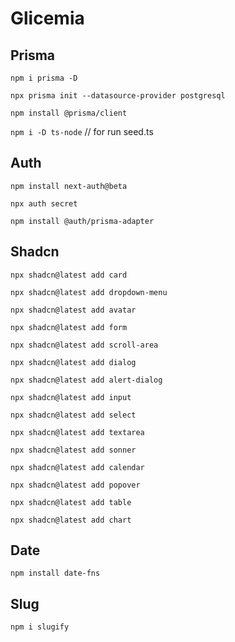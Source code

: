 # Glicemia


## Prisma

`npm i prisma -D`

`npx prisma init --datasource-provider postgresql`

`npm install @prisma/client`

`npm i -D ts-node`  // for run seed.ts


## Auth

`npm install next-auth@beta`

`npx auth secret`

`npm install @auth/prisma-adapter`


## Shadcn

`npx shadcn@latest add card`

`npx shadcn@latest add dropdown-menu`

`npx shadcn@latest add avatar`

`npx shadcn@latest add form`

`npx shadcn@latest add scroll-area`

`npx shadcn@latest add dialog`

`npx shadcn@latest add alert-dialog`

`npx shadcn@latest add input`

`npx shadcn@latest add select`

`npx shadcn@latest add textarea`

`npx shadcn@latest add sonner`

`npx shadcn@latest add calendar`

`npx shadcn@latest add popover`

`npx shadcn@latest add table`

`npx shadcn@latest add chart`


## Date

`npm install date-fns`


## Slug

`npm i slugify`